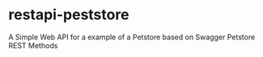 # restapi-peststore

A Simple Web API for a example of a Petstore based on Swagger Petstore REST Methods
